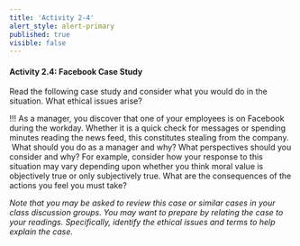 ```yaml
---
title: 'Activity 2-4'
alert_style: alert-primary
published: true
visible: false
---
```

#### Activity 2.4: Facebook Case Study

Read the following case study and consider what you would do in the situation.
What ethical issues arise?

!!! As a manager, you discover that one of your employees is on Facebook during the workday. Whether it is a quick check for messages or spending minutes reading the news feed, this constitutes stealing from the company.  What should you do as a manager and why? What perspectives should you consider and why? For example, consider how your response to this situation may vary depending upon whether you think moral value is objectively true or only subjectively true. What are the consequences of the actions you feel you must take?


*Note that you may be asked to review this case or similar cases in your class
discussion groups. You may want to prepare by relating the case to your
readings. Specifically, identify the ethical issues and terms to help explain
the case.*
